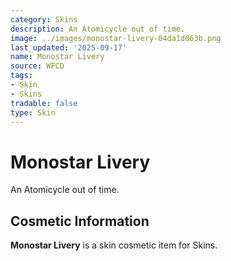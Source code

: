```yaml
---
category: Skins
description: An Atomicycle out of time.
image: ../images/monostar-livery-04da1d063b.png
last_updated: '2025-09-17'
name: Monostar Livery
source: WFCD
tags:
- Skin
- Skins
tradable: false
type: Skin
---
```


# Monostar Livery

An Atomicycle out of time.

## Cosmetic Information

**Monostar Livery** is a skin cosmetic item for Skins.

